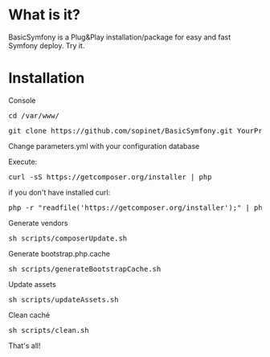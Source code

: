 What is it?
===========

BasicSymfony is a Plug&Play installation/package for easy and fast Symfony deploy. Try it.


Installation
============
Console
<pre>cd /var/www/</pre>
<pre>git clone https://github.com/sopinet/BasicSymfony.git YourProjectName</pre>

Change parameters.yml with your configuration database<br>

Execute: 
<pre>curl -sS https://getcomposer.org/installer | php</pre>
if you don't have installed curl:
<pre>php -r "readfile('https://getcomposer.org/installer');" | php</pre>

Generate vendors
<pre>sh scripts/composerUpdate.sh</pre>

Generate bootstrap.php.cache
<pre>sh scripts/generateBootstrapCache.sh</pre>

Update assets
<pre>sh scripts/updateAssets.sh</pre>

Clean caché
<pre>sh scripts/clean.sh</pre>
That's all!
